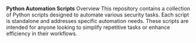 **Python Automation Scripts**
Overview
This repository contains a collection of Python scripts designed to automate various security tasks. Each script is standalone and addresses specific automation needs. These scripts are intended for anyone looking to simplify repetitive tasks or enhance efficiency in their workflows.
